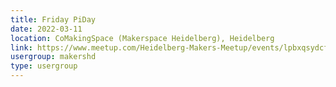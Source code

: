 ```yaml
---
title: Friday PiDay
date: 2022-03-11
location: CoMakingSpace (Makerspace Heidelberg), Heidelberg
link: https://www.meetup.com/Heidelberg-Makers-Meetup/events/lpbxqsydcfbpb/
usergroup: makershd
type: usergroup
---
```

